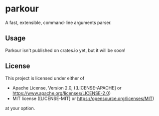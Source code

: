 # parkour

A fast, extensible, command-line arguments parser.

## Usage

Parkour isn't published on crates.io yet, but it will be soon!

## License

This project is licensed under either of

* Apache License, Version 2.0, ([LICENSE-APACHE] or <https://www.apache.org/licenses/LICENSE-2.0>)
* MIT license ([LICENSE-MIT] or <https://opensource.org/licenses/MIT>)

at your option.
